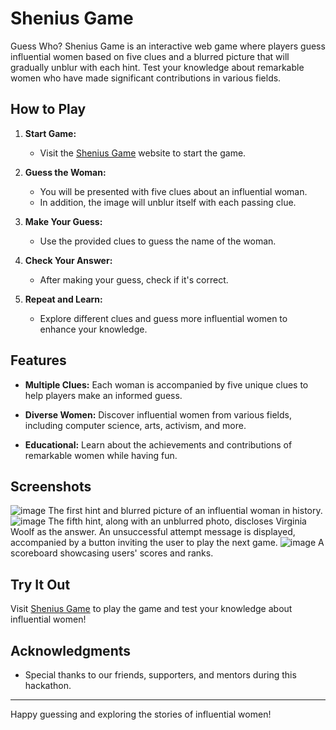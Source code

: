 # Shenius Game

Guess Who? Shenius Game is an interactive web game where players guess influential women based on five clues and a blurred picture that will gradually unblur with each hint. Test your knowledge about remarkable women who have made significant contributions in various fields.

## How to Play

1. **Start Game:**
   - Visit the [Shenius Game](www.shenius.tech) website to start the game.

2. **Guess the Woman:**
   - You will be presented with five clues about an influential woman.
   - In addition, the image will unblur itself with each passing clue.

3. **Make Your Guess:**
   - Use the provided clues to guess the name of the woman.

4. **Check Your Answer:**
   - After making your guess, check if it's correct.

5. **Repeat and Learn:**
   - Explore different clues and guess more influential women to enhance your knowledge.

## Features

- **Multiple Clues:** Each woman is accompanied by five unique clues to help players make an informed guess.

- **Diverse Women:** Discover influential women from various fields, including computer science, arts, activism, and more.

- **Educational:** Learn about the achievements and contributions of remarkable women while having fun.

## Screenshots
![image](https://github.com/Sworddafence/Womenerdle/assets/93165494/00c2355a-ecd5-4ab1-ad53-63791d356ccd)
The first hint and blurred picture of an influential woman in history.
![image](https://github.com/Sworddafence/Womenerdle/assets/93165494/d77e3256-0f77-48cb-965a-216a80685ebe)
The fifth hint, along with an unblurred photo, discloses Virginia Woolf as the answer. An unsuccessful attempt message is displayed, accompanied by a button inviting the user to play the next game. 
![image](https://github.com/Sworddafence/Womenerdle/assets/93165494/728b76fd-d342-4d11-9b16-5eeb24612aae)
A scoreboard showcasing users' scores and ranks.

## Try It Out

Visit [Shenius Game](www.shenius.tech) to play the game and test your knowledge about influential women!


## Acknowledgments

- Special thanks to our friends, supporters, and mentors during this hackathon.

---

Happy guessing and exploring the stories of influential women!
